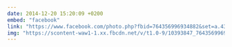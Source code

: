 ```yaml
---
date: 2014-12-20 15:20:09 +0200
embed: "facebook"
link: "https://www.facebook.com/photo.php?fbid=764356996934882&set=a.434824216554830.89303.100000817666251&type=3&theater"
img: "https://scontent-waw1-1.xx.fbcdn.net/v/t1.0-9/10393847_764356996934882_392025728463094868_n.jpg?oh=17d3f18657255626452552c8bece620c&oe=5959AC16"
---
```

